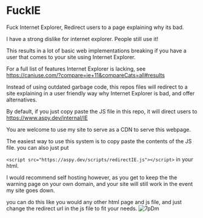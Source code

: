 # FuckIE
Fuck Internet Explorer, Redirect users to a page explaining why its bad.

I have a strong dislike for internet explorer. People still use it!

This results in a lot of basic web implementations breaking if you have a user that comes to your site using Internet Explorer.

For a full list of features Internet Explorer is lacking, see https://caniuse.com/?compare=ie+11&compareCats=all#results

Instead of using outdated garbage code, this repos files will redirect to a site explaining in a user friendly way why Internet Explorer is bad, and offer alternatives.

By default, if you just copy paste the JS file in this repo, it will direct users to https://www.aspy.dev/internal/IE

You are welcome to use my site to serve as a CDN to serve this webpage.

The easiest way to use this system is to copy paste the contents of the JS file. you can also just put

`<script src="https://aspy.dev/scripts/redirectIE.js"></script>` in your html.

I would recommend self hosting however, as you get to keep the the warning page on your own domain, and your site will still work in the event my site goes down.

you can do this like you would any other html page and js file, and just change the redirect url in the js file to fit your needs.
![7pDm](https://user-images.githubusercontent.com/33640860/153212360-752996a0-8df8-41e1-8a3c-0c66108c34e5.png)
